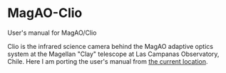 # MagAO-Clio
User's manual for MagAO/Clio

Clio is the infrared science camera behind the MagAO adaptive optics system at the Magellan "Clay" telescope at Las Campanas Observatory, Chile.
Here I am porting the user's manual from [the current location](https://zero.as.arizona.edu/wiki/projects/clio2usermanual).
